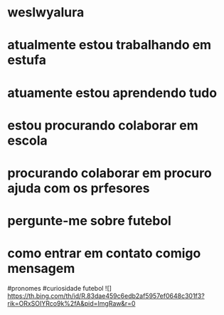 # weslwyalura
# atualmente estou trabalhando em estufa
# atuamente estou aprendendo tudo
# estou procurando colaborar em escola
# procurando colaborar em procuro ajuda com os prfesores
# pergunte-me sobre futebol
# como entrar em contato comigo mensagem 
#pronomes
#curiosidade futebol
![] https://th.bing.com/th/id/R.83dae459c6edb2af5957ef0648c301f3?rik=ORxSOIYRco9k%2fA&pid=ImgRaw&r=0
